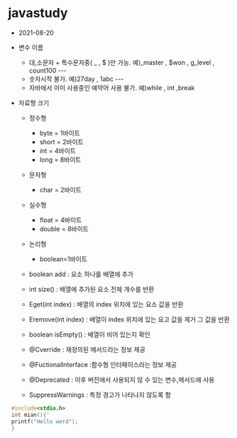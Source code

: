 # javastudy
  - 2021-08-20
  
  - 변수 이름 
    - 대,소문자 + 특수문자중( _ , $ )만 가능. 예)_master , $won , g_level , count100 ---
    - 숫자시작 불가. 예)27day , 1abc ---
    - 자바에서 이미 사용중인 예약어 사용 불가. 예)while , int ,break 
  - 자료형 크기
    - 정수형
      - byte  = 1바이트
      - short = 2바이트 
      - int   = 4바이트
      - long  = 8바이트
    - 문자형
      - char   = 2바이트

    - 실수형
      - float  = 4바이트
      - double = 8바이트
  
    - 논리형
      - boolean=1바이트 
      
    - boolean add         : 요소 하나를 배열에 추가
    - int size()          : 배열에 추가된 요소 전체 개수를 반환
    - Eget(int index)     : 배열의 index 위치에 있는 요소 값을 반환
    - Eremove(int index)  : 배열이 index 위치에 있는 요고 값을 제거 그 값을 반환
    - boolean isEmpty()   : 배열이 비어 있는지 확인
    
    - @Cverride           : 재정의된 메서드라는 정보 제공
    - @Fuctionallnterface :함수형 인터페이스라는 정보 제공
    - @Deprecated         : 이후 버전에서 사용되지 않 수 있는 변수,메서드에 사용
    - SuppressWarnings    : 특정 경고가 나타나지 않도록 함
```c
 #include<stdio.h>
 int mian(){'
 printf("Hello word");
 }
```














